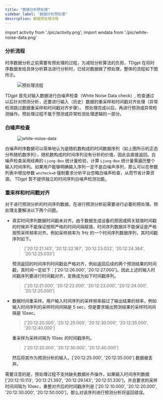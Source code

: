 ```yaml
---
title: "数据分析预处理"
sidebar_label: "数据分析预处理"
description: 数据预处理流程
---
```


import activity from './pic/activity.png';
import wndata from './pic/white-noise-data.png'

### 分析流程

时序数据分析之前需要有预处理的过程，为减轻分析算法的负担，TDgpt 在将时序数据发给具体分析算法进行分析时，已经对数据做了预处理，整体的流程如下图所示。

<figure style={{textAlign: "center"}}>
<img src={activity} alt="预处理流程"/>
</figure>

TDgpt 首先对输入数据进行白噪声检查（White Noise Data check）, 检查通过以后针对预测分析，还要进行输入（历史）数据的重采样和时间戳对齐处理（异常检测跳过数据重采样和时间戳对齐步骤）。
预处理完成以后，再进行预测或异常检测操作。预处理过程不属于预测或异常检测处理逻辑的一部分。

### 白噪声检查

<figure style={{textAlign: "center"}}>
<img src={wndata} alt="white-noise-data"/>
</figure>

白噪声时序数据可以简单地认为是随机数构成的时间数据序列（如上图所示的正态分布随机数序列），随机数构成的时间序列没有分析的价值，因此会直接返回。白噪声检查采用经典的 `Ljung-Box` 统计量检验，计算 `Ljung-Box` 统计量需遍历整个输入时间序列。如果用户能够明确输入序列一定不是白噪声序列，那么可以在参数列表中增加参数 `wncheck=0` 强制要求分析平台忽略白噪声检查，从而节省计算资源。
TDgpt 暂不提供独立的时间序列白噪声检测功能。

### 重采样和时间戳对齐

对于进行预测分析的时间序列数据，在进行预测分析前需要进行必要的预处理。预处理主要解决以下两个问题。

- 真实时间序列数据时间戳未对齐。由于数据生成设备的原因或网关赋值时间戳的时候并不能保证按照严格的时间间隔赋值，时间序列数据并不能保证是严格按照采样频率对齐。例如采样频率为 1Hz 的一个时间序列数据序列，其时间戳序列如下。
  
  > ['20:12:21.143', '20:12:22.187', '20:12:23.032', '20:12:24.384', '20:12:25.033']
  
  预测返回的时间序列时间戳会严格对齐，例如返回后续的两个预测结果的时间戳，其时间一定如下：['20:12:26.000', '20:12:27.000']。因此上述的输入时间戳序列要进行时间戳对齐，变换成为如下时间戳序列。
  
  > ['20:12:21.000', '20:12:22.000', '20:12:23.000', '20:12:24.000', '20:12:25.000']

- 数据时间重采样。用户输入时间序列的采样频率超过了输出结果的频率，例如输入时间序列的采样时间间隔是 5 sec，但是要求输出预测结果的采样时间间隔是 10sec。
  
  > ['20:12:20.000', '20:12:25.000', '20:12:30.000', '20:12:35.000', '20:12:40.000'] 
  
  重采样为采样间隔为 10sec 的时间戳序列。
  
  > ['20:12:20.000', '20:12:30.000', '20:12:40.000']
  
  然后将其作为预测分析的输入，['20:12:25.000', '20:12:35.000'] 数据被丢弃。

需要注意的是，预处理过程不支持缺失数据补齐操作，如果输入时间序列数据 ['20:12:10.113', '20:12:21.393', '20:12:29.143', '20:12:51.330']，并且要求的采样时间间隔为 10sec，重整对齐后的时间戳序列是 ['20:12:10.000', '20:12:20.000', '20:12:30.000', '20:12:50.000']，那么对该序列进行预测分析将返回错误。
